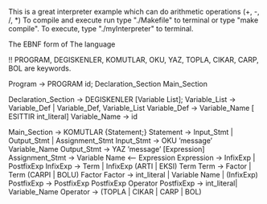 This is a great interpreter example which can do arithmetic operations (+, -, /, *)
To compile and execute run type "./Makefile" to terminal or type "make compile".
To execute, type "./myInterpreter" to terminal.


The EBNF form of The language

!! PROGRAM, DEGISKENLER, KOMUTLAR, OKU, YAZ, TOPLA, CIKAR, CARP, BOL are keywords.

Program → PROGRAM id; Declaration_Section Main_Section 

Declaration_Section → DEGISKENLER [Variable List];
Variable_List → Variable_Def | Variable_Def, Variable_List
Variable_Def → Variable_Name [ ESITTIR int_literal]
Variable_Name → id

Main_Section → KOMUTLAR {Statement;} 
Statement → Input_Stmt | Output_Stmt | Assignment_Stmt
Input_Stmt → OKU ’message’ Variable_Name
Output_Stmt → YAZ ’message’ [Expression]
Assignment_Stmt → Variable Name <-- Expression
Expression → InfixExp | PostfixExp 
InfixExp → Term | InfixExp (ARTI | EKSI) Term
Term → Factor | Term (CARPI | BOLU) Factor
Factor → int_literal | Variable Name | (InfixExp)
PostfixExp → PostfixExp PostfixExp Operator
PostfixExp → int_literal| Variable_Name
Operator → (TOPLA | CIKAR | CARP | BOL)




